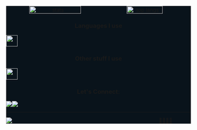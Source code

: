 <div style="background-color: #09131b">
	<!-- stats and languages Chart -->
	<div align="center" width="100%" style="display: flex; align-items: center, justify-content: space-between;">
	  <img width=53% src="https://github-readme-stats.vercel.app/api?username=pascall-de-creator&show_icons=true&bg_color=09131b&title_color=15bb8a&text_color=15bb8a&icon_color=15bb8a&hide_border=true&border_radius=6" alt="stats"/>
	  <img width=44% src="https://github-readme-stats.vercel.app/api/top-langs/?username=pascall-de-creator&layout=compact&bg_color=09131b&title_color=15bb8a&text_color=15bb8a&icon_color=15bb8a&hide_border=true&border_radius=6" alt="top langs"/>
	</div>
	<!-- Languages badges -->
	<h3 align=center>Languages I use</h3>
	<div align=center style="display: flex; width: 90%">
	  <img src="https://skillicons.dev/icons?i=js,ts,c,cpp,html,css,sass,dart,pug,python" height="31px" />
	</div>
	<!-- Frameworks badges -->
	<h3 align=center>Other stuff I use</h3>
	<div align=center style="display: flex; width: 90%">
	 <img src="https://skillicons.dev/icons?i=bootstrap,django,dotnet,express,firebase,flutter,materialui,mongodb,nextjs,nodejs,react,redux,tailwind,qt" height="31px" />
	</div>
	<!-- connect badges -->
	<h3 align=center>Let's Connect:</h3>
	<div align=center style="display: flex; width: 90%">
	  <a href="https://www.linkedin.com/in/pascall-de-creator-150b73215/">
		<img src="https://img.shields.io/badge/LinkedIn-0077B5?style=for-the-badge&logo=linkedin&logoColor=white">
	  </a>
	   <a href="https://twitter.com/Pascall_creator"><img src="https://img.shields.io/badge/Twitter-1DA1F2?style=for-the-badge&logo=twitter&logoColor=white">
	  </a>
	</div>
	<hr/>
	<div align="center" style="width: 90%; display: flex; align-items-center; justify-content: space-between" >
	  <img src="https://komarev.com/ghpvc/?username=pascall-de-creator">
	  <a href="https://github.com/pascall-de-creator/About-Pascall">👨‍💻🐱‍👤</a>
	</div>
</div>
